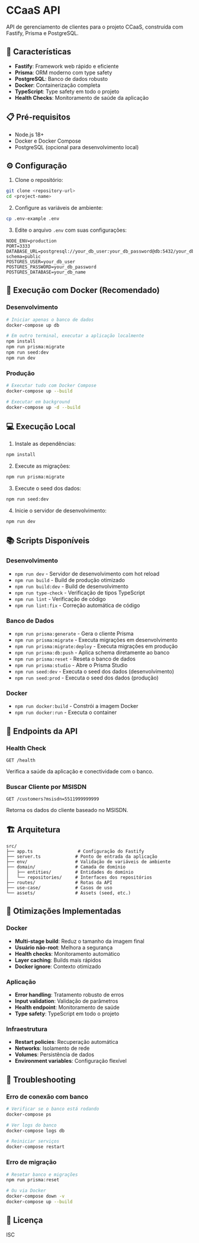 # CCaaS API

API de gerenciamento de clientes para o projeto CCaaS, construída com Fastify, Prisma e PostgreSQL.

## 🚀 Características

- **Fastify**: Framework web rápido e eficiente
- **Prisma**: ORM moderno com type safety
- **PostgreSQL**: Banco de dados robusto
- **Docker**: Containerização completa
- **TypeScript**: Type safety em todo o projeto
- **Health Checks**: Monitoramento de saúde da aplicação

## 📋 Pré-requisitos

- Node.js 18+ 
- Docker e Docker Compose
- PostgreSQL (opcional para desenvolvimento local)

## ⚙️ Configuração

1. Clone o repositório:
```bash
git clone <repository-url>
cd <project-name>
```

2. Configure as variáveis de ambiente:
```bash
cp .env-example .env
```

3. Edite o arquivo `.env` com suas configurações:
```env
NODE_ENV=production
PORT=3333
DATABASE_URL=postgresql://your_db_user:your_db_password@db:5432/your_db_name?schema=public
POSTGRES_USER=your_db_user
POSTGRES_PASSWORD=your_db_password
POSTGRES_DATABASE=your_db_name
```

## 🐳 Execução com Docker (Recomendado)

### Desenvolvimento
```bash
# Iniciar apenas o banco de dados
docker-compose up db

# Em outro terminal, executar a aplicação localmente
npm install
npm run prisma:migrate
npm run seed:dev
npm run dev
```

### Produção
```bash
# Executar tudo com Docker Compose
docker-compose up --build

# Executar em background
docker-compose up -d --build
```

## 💻 Execução Local

1. Instale as dependências:
```bash
npm install
```

2. Execute as migrações:
```bash
npm run prisma:migrate
```

3. Execute o seed dos dados:
```bash
npm run seed:dev
```

4. Inicie o servidor de desenvolvimento:
```bash
npm run dev
```

## 📚 Scripts Disponíveis

### Desenvolvimento
- `npm run dev` - Servidor de desenvolvimento com hot reload
- `npm run build` - Build de produção otimizado
- `npm run build:dev` - Build de desenvolvimento
- `npm run type-check` - Verificação de tipos TypeScript
- `npm run lint` - Verificação de código
- `npm run lint:fix` - Correção automática de código

### Banco de Dados
- `npm run prisma:generate` - Gera o cliente Prisma
- `npm run prisma:migrate` - Executa migrações em desenvolvimento
- `npm run prisma:migrate:deploy` - Executa migrações em produção
- `npm run prisma:db:push` - Aplica schema diretamente ao banco
- `npm run prisma:reset` - Reseta o banco de dados
- `npm run prisma:studio` - Abre o Prisma Studio
- `npm run seed:dev` - Executa o seed dos dados (desenvolvimento)
- `npm run seed:prod` - Executa o seed dos dados (produção)

### Docker
- `npm run docker:build` - Constrói a imagem Docker
- `npm run docker:run` - Executa o container

## 🔌 Endpoints da API

### Health Check
```http
GET /health
```
Verifica a saúde da aplicação e conectividade com o banco.

### Buscar Cliente por MSISDN
```http
GET /customers?msisdn=5511999999999
```
Retorna os dados do cliente baseado no MSISDN.

## 🏗️ Arquitetura

```
src/
├── app.ts                 # Configuração do Fastify
├── server.ts             # Ponto de entrada da aplicação
├── env/                  # Validação de variáveis de ambiente
├── domain/               # Camada de domínio
│   ├── entities/         # Entidades do domínio
│   └── repositories/     # Interfaces dos repositórios
├── routes/               # Rotas da API
├── use-case/             # Casos de uso
└── assets/               # Assets (seed, etc.)
```

## 🔧 Otimizações Implementadas

### Docker
- **Multi-stage build**: Reduz o tamanho da imagem final
- **Usuário não-root**: Melhora a segurança
- **Health checks**: Monitoramento automático
- **Layer caching**: Builds mais rápidos
- **Docker ignore**: Contexto otimizado

### Aplicação
- **Error handling**: Tratamento robusto de erros
- **Input validation**: Validação de parâmetros
- **Health endpoint**: Monitoramento de saúde
- **Type safety**: TypeScript em todo o projeto

### Infraestrutura
- **Restart policies**: Recuperação automática
- **Networks**: Isolamento de rede
- **Volumes**: Persistência de dados
- **Environment variables**: Configuração flexível

## 🚨 Troubleshooting

### Erro de conexão com banco
```bash
# Verificar se o banco está rodando
docker-compose ps

# Ver logs do banco
docker-compose logs db

# Reiniciar serviços
docker-compose restart
```

### Erro de migração
```bash
# Resetar banco e migrações
npm run prisma:reset

# Ou via Docker
docker-compose down -v
docker-compose up --build
```

## 📝 Licença

ISC 